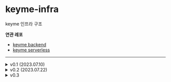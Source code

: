 # keyme-infra
keyme 인프라 구조  

**연관 레포**  
- [keyme backend](https://github.com/Nexters/keyme-backend)
- [keyme serverless](https://github.com/Nexters/keyme-serverless)  

---  

<details>
<summary>v0.1 (2023.07.10)</summary>
<div markdown="1">

![keyme_infra_v0.1](https://github.com/Nexters/keyme-infra/assets/52196792/0a58703e-f3b4-4406-8317-3a54c2981d5d)

</div>
</details>

<details>
<summary>v0.2 (2023.07.22)</summary>
<div markdown="1">

![keyme_infra_v0 2](https://github.com/Nexters/keyme-infra/assets/52196792/237cd949-5901-4db8-a838-52d418720a1d)

</div>
</details>

<details>
<summary>v0.3</summary>
<div markdown="1">

![keyme_infra_v0 3](https://github.com/Nexters/keyme-infra/assets/52196792/a1bb8ec9-9aad-463e-9c49-32d80c84f74c)

</div>
</details>